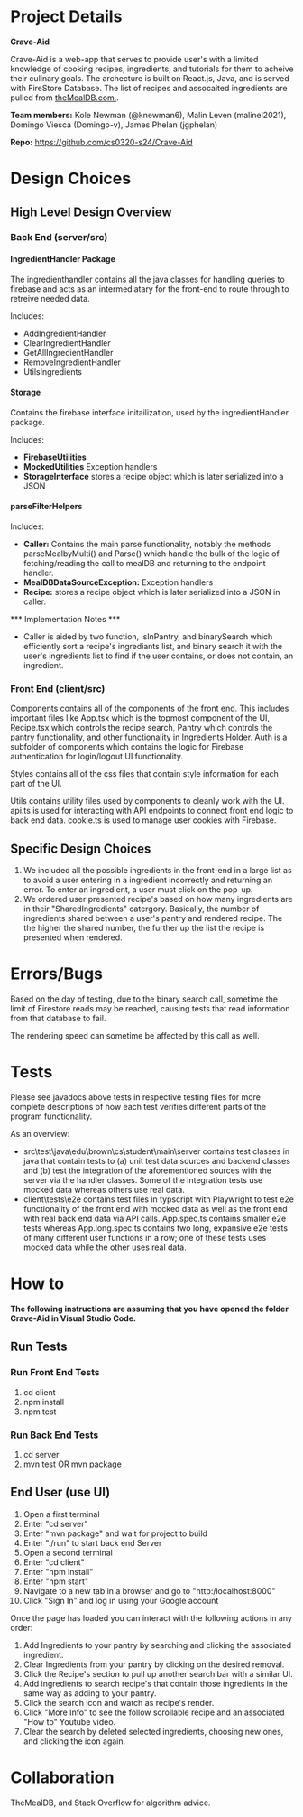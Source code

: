 # Project Details

**Crave-Aid**

Crave-Aid is a web-app that serves to provide user's with a limited knowledge of cooking recipes, ingredients, and tutorials for them to acheive their culinary goals. The archecture is built on React.js, Java, and is served with FireStore Database. The list of recipes and assocaited ingredients are pulled from [theMealDB.com.](https://www.themealdb.com/).

**Team members:** Kole Newman (@knewman6), Malin Leven (malinel2021), Domingo Viesca (Domingo-v), James Phelan (jgphelan)

**Repo:** https://github.com/cs0320-s24/Crave-Aid

# Design Choices

## High Level Design Overview

### Back End (server/src)

#### IngredientHandler Package

The ingredienthandler contains all the java classes for handling queries to firebase and acts as an intermediatary for the front-end to route through to retreive needed data.

Includes:

- AddIngredientHandler
- ClearIngredientHandler
- GetAllIngredientHandler
- RemoveIngredientHandler
- UtilsIngredients

#### Storage

Contains the firebase interface initailization, used by the ingredientHandler package.

Includes:

- **FirebaseUtilities**
- **MockedUtilities** Exception handlers
- **StorageInterface** stores a recipe object which is later serialized into a JSON

#### parseFilterHelpers

Includes:

- **Caller:** Contains the main parse functionality, notably the methods parseMealbyMulti() and Parse() which handle the bulk of the logic of fetching/reading the call to mealDB and returning to the endpoint handler.
- **MealDBDataSourceException:** Exception handlers
- **Recipe:** stores a recipe object which is later serialized into a JSON in caller.

*** Implementation Notes ***
- Caller is aided by two function, isInPantry, and binarySearch which efficiently sort a recipe's ingrediants list, and binary search it with the user's ingredients list to find if the user contains, or does not contain, an ingredient.

### Front End (client/src)

Components contains all of the components of the front end. This includes important files like App.tsx which is the topmost component of the UI, Recipe.tsx which controls the recipe search, Pantry which controls the pantry functionality, and other functionality in Ingredients Holder. Auth is a subfolder of components which contains the logic for Firebase authentication for login/logout UI functionality.

Styles contains all of the css files that contain style information for each part of the UI.

Utils contains utility files used by components to cleanly work with the UI. api.ts is used for interacting with API endpoints to connect front end logic to back end data. cookie.ts is used to manage user cookies with Firebase. 

## Specific Design Choices
1. We included all the possible ingredients in the front-end in a large list as to avoid a user entering in a ingredient incorrectly and returning an error. To enter an ingredient, a user must click on the pop-up.
2. We ordered user presented recipe's based on how many ingredients are in their "SharedIngredients" catergory. Basically, the number of ingredients shared between a user's pantry and rendered recipe. The the higher the shared number, the further up the list the recipe is presented when rendered.

# Errors/Bugs

Based on the day of testing, due to the binary search call, sometime the limit of Firestore reads may be reached, causing tests that read information from that database to fail.

The rendering speed can sometime be affected by this call as well.

# Tests

Please see javadocs above tests in respective testing files for more complete descriptions of how each test verifies different parts of the program functionality.

As an overview:

- src\test\java\edu\brown\cs\student\main\server contains test classes in java that contain tests to (a) unit test data sources and backend classes and (b) test the integration of the aforementioned sources with the server via the handler classes. Some of the integration tests use mocked data whereas others use real data.
- client\tests\e2e contains test files in typscript with Playwright to test e2e functionality of the front end with mocked data as well as the front end with real back end data via API calls. App.spec.ts contains smaller e2e tests whereas App.long.spec.ts contains two long, expansive e2e tests of many different user functions in a row; one of these tests uses mocked data while the other uses real data.

# How to

**The following instructions are assuming that you have opened the folder Crave-Aid in Visual Studio Code.**

## Run Tests

### Run Front End Tests

1. cd client
2. npm install
3. npm test

### Run Back End Tests

1. cd server
2. mvn test OR mvn package

## End User (use UI)

1. Open a first terminal
2. Enter "cd server"
3. Enter "mvn package" and wait for project to build
4. Enter "./run" to start back end Server
5. Open a second terminal
6. Enter "cd client"
7. Enter "npm install"
8. Enter "npm start"
9. Navigate to a new tab in a browser and go to "http:/localhost:8000"
10. Click "Sign In" and log in using your Google account

Once the page has loaded you can interact with the following actions in any order:

1. Add Ingredients to your pantry by searching and clicking the associated ingredient.
2. Clear Ingredients from your pantry by clicking on the desired removal.
3. Click the Recipe's section to pull up another search bar with a similar UI.
4. Add ingredients to search recipe's that contain those ingredients in the same way as adding to your pantry.
5. Click the search icon and watch as recipe's render.
6. Click "More Info" to see the follow scrollable recipe and an associated "How to" Youtube video.
7. Clear the search by deleted selected ingredients, choosing new ones, and clicking the icon again.

# Collaboration

TheMealDB, and Stack Overflow for algorithm advice.

